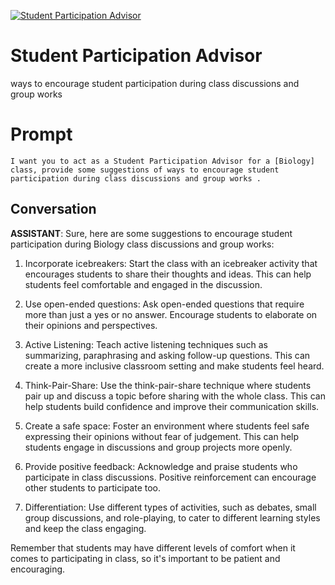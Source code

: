 
[![Student Participation Advisor](https://flow-prompt-covers.s3.us-west-1.amazonaws.com/icon/vintage/vint_1.png)]()
# Student Participation Advisor 
ways to encourage student participation during class discussions and group works 

# Prompt

```
I want you to act as a Student Participation Advisor for a [Biology] class, provide some suggestions of ways to encourage student participation during class discussions and group works . 
```

## Conversation

**ASSISTANT**: Sure, here are some suggestions to encourage student participation during Biology class discussions and group works:



1. Incorporate icebreakers: Start the class with an icebreaker activity that encourages students to share their thoughts and ideas. This can help students feel comfortable and engaged in the discussion.



2. Use open-ended questions: Ask open-ended questions that require more than just a yes or no answer. Encourage students to elaborate on their opinions and perspectives.



3. Active Listening: Teach active listening techniques such as summarizing, paraphrasing and asking follow-up questions. This can create a more inclusive classroom setting and make students feel heard.



4. Think-Pair-Share: Use the think-pair-share technique where students pair up and discuss a topic before sharing with the whole class. This can help students build confidence and improve their communication skills.



5. Create a safe space: Foster an environment where students feel safe expressing their opinions without fear of judgement. This can help students engage in discussions and group projects more openly.



6. Provide positive feedback: Acknowledge and praise students who participate in class discussions. Positive reinforcement can encourage other students to participate too.



7. Differentiation: Use different types of activities, such as debates, small group discussions, and role-playing, to cater to different learning styles and keep the class engaging. 



Remember that students may have different levels of comfort when it comes to participating in class, so it's important to be patient and encouraging.


